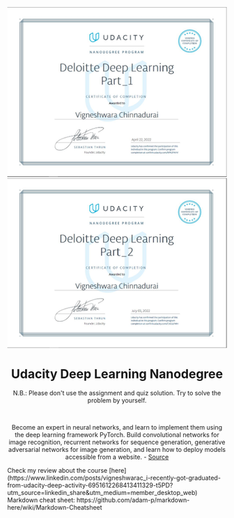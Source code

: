<div align="center">
    <img src="./Certificates/Part_1_Certificate.JPG">
	<img src="./Certificates/Part_2_Certificate.JPG">
    <h1>Udacity Deep Learning Nanodegree</h1>
    <p>N.B.: Please don't use the assignment and quiz solution. Try to solve the problem by yourself.</p><br/>
	<p>Become an expert in neural networks, and learn to implement them using the deep learning framework PyTorch. Build convolutional networks for image recognition, recurrent networks for sequence generation, generative adversarial networks for image generation, and learn how to deploy models accessible from a website. - <a href="https://www.udacity.com/course/deep-learning-nanodegree--nd101">Source</a></p>
	
</div>
Check my review about the course [here](https://www.linkedin.com/posts/vigneshwarac_i-recently-got-graduated-from-udacity-deep-activity-6951612268413411329-t5PD?utm_source=linkedin_share&utm_medium=member_desktop_web)
Markdown cheat sheet: https://github.com/adam-p/markdown-here/wiki/Markdown-Cheatsheet